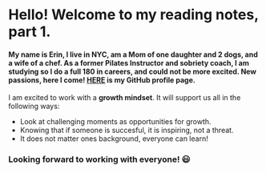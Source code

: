 # Hello! Welcome to my reading notes, part 1.

#### My name is Erin, I live in NYC, am a Mom of one daughter and 2 dogs, and a wife of a chef. As a former Pilates Instructor and sobriety coach, I am studying so I do a full 180 in careers, and could not be more excited. New passions, here I come! [HERE](https://github.com/ErinRanta) is my GitHub profile page.

I am excited to work with a **growth mindset**. It will support us all in the following ways:

- Look at challenging moments as opportunities for growth.
- Knowing that if someone is succesful, it is inspiring, not a threat.
- It does not matter ones background, everyone can learn!

### Looking forward to working with everyone! 😃







